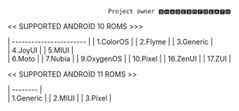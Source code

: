                                 Project owner 🆂🅷🅰🅳🅴🆂🅾🅵🅳🅴🅰🆃🅷


 
  <<   SUPPORTED ANDROİD 10 ROMS >>> 

| ----------------------- |
| 1.ColorOS               |
| 2.Flyme                 |
| 3.Generic               |                                                         
| 4.JoyUI                 |
| 5.MIUI                  |                              
| 6.Moto                  |
| 7.Nubia                 |
| 9.OxygenOS              |
| 10.Pixel                |
| 16.ZenUI                |
| 17.ZUI                  |
                             
                             
  << SUPPORTED ANDROİD 11 ROMS >>      
         
|  -------- |  
| 1.Generic |
| 2.MIUI    |
| 3.Pixel   |   
